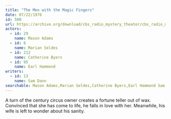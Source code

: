 ```yaml
---
title: "The Men with the Magic Fingers"
date: 07/22/1976
id: 500
url: https://archive.org/download/cbs_radio_mystery_theater/cbs_radio_mystery_theater-0451-0500.zip/cbs_radio_mystery_theater-0451-0500%2Fcbsrmt_0500_the_men_with_the_magic_fingers.mp3
actors:  
  - id: 29
    name: Mason Adams  
  - id: 6
    name: Marian Seldes  
  - id: 212
    name: Catherine Byers  
  - id: 95
    name: Earl Hammond
writers:  
  - id: 13
    name: Sam Dann
searchable: Mason Adams,Marian Seldes,Catherine Byers,Earl Hammond Sam Dann
---
```

A turn of the century circus owner creates a fortune teller out of wax. Convinced that she has come to life, he falls in love with her. Meanwhile, his wife is left to wonder about his sanity.